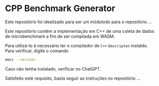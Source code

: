 # CPP Benchmark Generator

Este repositório foi idealizado para ser um módulodo para o repositório ...

Este repositório contém a implementação em C++ de uma coleta de dados de microbenchmark a fim de ser compilada em WASM.

Para utilizá-lo é necessário ter o compilador de `C++` `Emscripten` instaldo.
Para verificar, digite o comando

```bash
emcc --version
```
Caso não tenha instalado, verificar no ChatGPT.

Satisfeito este requisito, basta seguir as instruções no repositório ...
